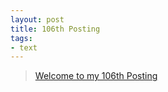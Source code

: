 ```yaml
---
layout: post
title: 106th Posting
tags: 
- text
---
```


> [Welcome to my 106th Posting](https://janghan-kor.tistory.com/523)
